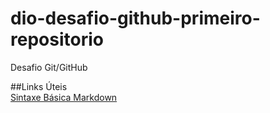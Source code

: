# dio-desafio-github-primeiro-repositorio
Desafio Git/GitHub

##Links Úteis <br>
[Sintaxe Básica Markdown](https://www.markdownguide.org/basic-syntax/) 

